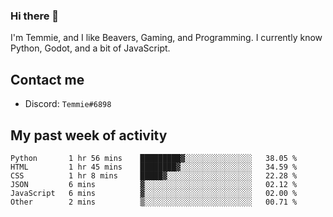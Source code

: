 ### Hi there 👋
I'm Temmie, and I like Beavers, Gaming, and Programming. I currently know Python, Godot, and a bit of JavaScript.

## Contact me
* Discord: `Temmie#6898`

## My past week of activity
<!--START_SECTION:waka-->

```text
Python       1 hr 56 mins    █████████▓░░░░░░░░░░░░░░░   38.05 %
HTML         1 hr 45 mins    ████████▓░░░░░░░░░░░░░░░░   34.59 %
CSS          1 hr 8 mins     █████▓░░░░░░░░░░░░░░░░░░░   22.28 %
JSON         6 mins          ▓░░░░░░░░░░░░░░░░░░░░░░░░   02.12 %
JavaScript   6 mins          ▓░░░░░░░░░░░░░░░░░░░░░░░░   02.00 %
Other        2 mins          ▒░░░░░░░░░░░░░░░░░░░░░░░░   00.71 %
```

<!--END_SECTION:waka-->
